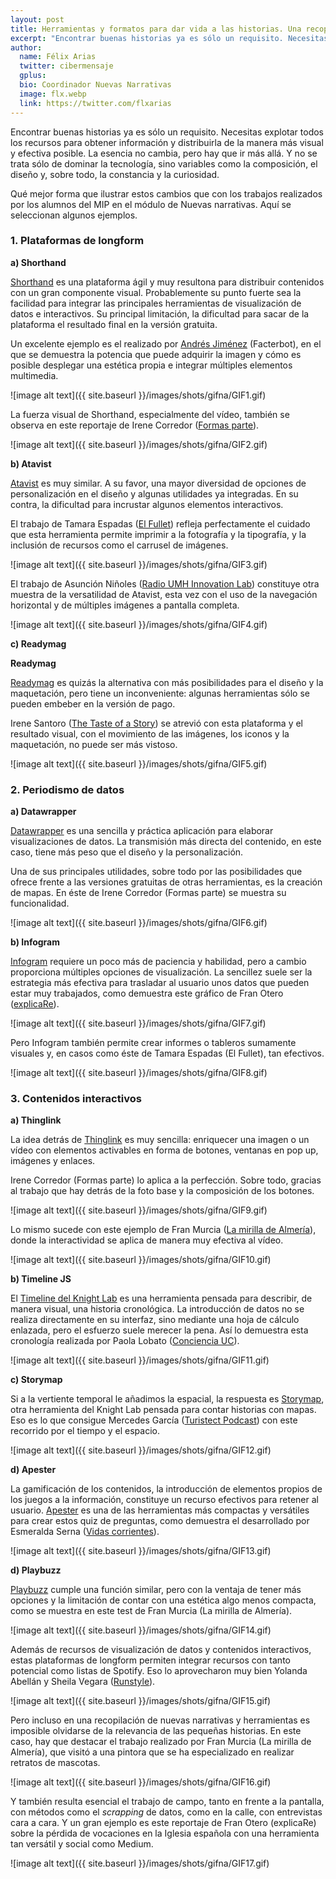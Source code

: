 ```yaml
---
layout: post
title: Herramientas y formatos para dar vida a las historias. Una recopilación de trabajos del módulo de Nuevas Narrativas
excerpt: "Encontrar buenas historias ya es sólo un requisito. Necesitas explotar todos los recursos para obtener información y distribuirla de la manera más visual y efectiva posible. La esencia no cambia, pero hay que ir más allá. Y no se trata sólo de dominar la tecnología, sino variables como la composición, el diseño y, sobre todo, la constancia y la curiosidad."
author:
  name: Félix Arias
  twitter: cibermensaje
  gplus:  
  bio: Coordinador Nuevas Narrativas
  image: flx.webp
  link: https://twitter.com/flxarias
---
```

Encontrar buenas historias ya es sólo un requisito. Necesitas explotar todos los recursos para obtener información y distribuirla de la manera más visual y efectiva posible. La esencia no cambia, pero hay que ir más allá. Y no se trata sólo de dominar la tecnología, sino variables como la composición, el diseño y, sobre todo, la constancia y la curiosidad.

Qué mejor forma que ilustrar estos cambios que con los trabajos realizados por los alumnos del MIP en el módulo de Nuevas narrativas. Aquí se seleccionan algunos ejemplos.

### 1. Plataformas de longform

**a) Shorthand**

[Shorthand](https://shorthand.com/) es una plataforma ágil y muy resultona para distribuir contenidos con un gran componente visual. Probablemente su punto fuerte sea la facilidad para integrar las principales herramientas de visualización de datos e interactivos. Su principal limitación, la dificultad para sacar de la plataforma el resultado final en la versión gratuita.

Un excelente ejemplo es el realizado por [Andrés Jiménez](http://preview.shorthand.com/zW1yDEh3IP) (Facterbot), en el que se demuestra la potencia que puede adquirir la imagen y cómo es posible desplegar una estética propia e integrar múltiples elementos multimedia. 

![image alt text]({{ site.baseurl }}/images/shots/gifna/GIF1.gif)

La fuerza visual de Shorthand, especialmente del vídeo, también se observa en este reportaje de Irene Corredor ([Formas parte](https://bit.ly/2Fw7h3t)).

![image alt text]({{ site.baseurl }}/images/shots/gifna/GIF2.gif)

**b) Atavist**

[Atavist](https://atavist.com/) es muy similar. A su favor, una mayor diversidad de opciones de personalización en el diseño y algunas utilidades ya integradas. En su contra, la dificultad para incrustar algunos elementos interactivos.

El trabajo de Tamara Espadas ([El Fullet](https://elfulletarteycultura.atavist.com/el-valor-de-lo-artesano)) refleja perfectamente el cuidado que esta herramienta permite imprimir a la fotografía y la tipografía, y la inclusión de recursos como el carrusel de imágenes. 

![image alt text]({{ site.baseurl }}/images/shots/gifna/GIF3.gif)

El trabajo de Asunción Niñoles ([Radio UMH Innovation Lab](https://su-3.atavist.com/extraas-en-el-paraso-del-podcasting)) constituye otra muestra de la versatilidad de Atavist, esta vez con el uso de la navegación horizontal y de múltiples imágenes a pantalla completa.

![image alt text]({{ site.baseurl }}/images/shots/gifna/GIF4.gif)

**c) Readymag**

**Readymag**

[Readymag](https://readymag.com/) es quizás la alternativa con más posibilidades para el diseño y la maquetación, pero tiene un inconveniente: algunas herramientas sólo se pueden embeber en la versión de pago.

Irene Santoro ([The Taste of a Story](https://readymag.com/u70245198/utrecht-one-city-hundreds-worlds-within/)) se atrevió con esta plataforma y el resultado visual, con el movimiento de las imágenes, los iconos y la maquetación, no puede ser más vistoso.

![image alt text]({{ site.baseurl }}/images/shots/gifna/GIF5.gif)

### 2. Periodismo de datos

**a) Datawrapper**

[Datawrapper](https://www.datawrapper.de/) es una sencilla y práctica aplicación para elaborar visualizaciones de datos. La transmisión más directa del contenido, en este caso, tiene más peso que el diseño y la personalización.

Una de sus principales utilidades, sobre todo por las posibilidades que ofrece frente a las versiones gratuitas de otras herramientas, es la creación de mapas. En éste de Irene Corredor (Formas parte) se muestra su funcionalidad.

![image alt text]({{ site.baseurl }}/images/shots/gifna/GIF6.gif)

**b) Infogram**

[Infogram](https://infogram.com/) requiere un poco más de paciencia y habilidad, pero a cambio proporciona múltiples opciones de visualización. La sencillez suele ser la estrategia más efectiva para trasladar al usuario unos datos que pueden estar muy trabajados, como demuestra este gráfico de Fran Otero ([explicaRe](https://medium.com/@fjavierotero/el-n%C3%BAmero-de-sacerdotes-ha-ido-descendiendo-paulatinamente-en-los-%C3%BAltimos-a%C3%B1os-42510b5d9d76)).

![image alt text]({{ site.baseurl }}/images/shots/gifna/GIF7.gif)

Pero Infogram también permite crear informes o tableros sumamente visuales y, en casos como éste de Tamara Espadas (El Fullet), tan efectivos.

![image alt text]({{ site.baseurl }}/images/shots/gifna/GIF8.gif)

### 3. Contenidos interactivos

**a) Thinglink**

La idea detrás de [Thinglink](https://www.thinglink.com/) es muy sencilla: enriquecer una imagen o un vídeo con elementos activables en forma de botones, ventanas en pop up, imágenes y enlaces.

Irene Corredor (Formas parte) lo aplica a la perfección. Sobre todo, gracias al trabajo que hay detrás de la foto base y la composición de los botones.

![image alt text]({{ site.baseurl }}/images/shots/gifna/GIF9.gif)

Lo mismo sucede con este ejemplo de Fran Murcia ([La mirilla de Almería](https://social.shorthand.com/MirillaAlmeria/nCYSfiLl4Yi/un-retrato-a-los-animales-decompania)), donde la interactividad se aplica de manera muy efectiva al vídeo.

![image alt text]({{ site.baseurl }}/images/shots/gifna/GIF10.gif)

**b) Timeline JS**

El [Timeline del Knight Lab](https://timeline.knightlab.com/) es una herramienta pensada para describir, de manera visual, una historia cronológica. La introducción de datos no se realiza directamente en su interfaz, sino mediante una hoja de cálculo enlazada, pero el esfuerzo suele merecer la pena. Así lo demuestra esta cronología realizada por Paola Lobato ([Conciencia UC](https://social.shorthand.com/conciencia_uc/n2nWWSpYgi/la-universidad-de-cantabria-45-anos-formando-profesionales)).

![image alt text]({{ site.baseurl }}/images/shots/gifna/GIF11.gif)

**c) Storymap**

Si a la vertiente temporal le añadimos la espacial, la respuesta es [Storymap](https://storymap.knightlab.com/), otra herramienta del Knight Lab pensada para contar historias con mapas. Eso es lo que consigue Mercedes García ([Turistect Podcast](https://social.shorthand.com/Mercedes_gv/3yTOhc7WLYi/turistect-podcast)) con este recorrido por el tiempo y el espacio.

![image alt text]({{ site.baseurl }}/images/shots/gifna/GIF12.gif)

**d) Apester**

La gamificación de los contenidos, la introducción de elementos propios de los juegos a la información, constituye un recurso efectivos para retener al usuario. [Apester](https://apester.com/) es una de las herramientas más compactas y versátiles para crear estos quiz de preguntas, como demuestra el desarrollado por Esmeralda Serna ([Vidas corrientes](https://social.shorthand.com/CorrientesVidas/jCdfo3ae6t/campos-de-concentracion-albatera)).

![image alt text]({{ site.baseurl }}/images/shots/gifna/GIF13.gif)

**d) Playbuzz**

[Playbuzz](https://www.playbuzz.com/) cumple una función similar, pero con la ventaja de tener más opciones y la limitación de contar con una estética algo menos compacta, como se muestra en este test de Fran Murcia (La mirilla de Almería).

![image alt text]({{ site.baseurl }}/images/shots/gifna/GIF14.gif)

Además de recursos de visualización de datos y contenidos interactivos, estas plataformas de longform permiten integrar recursos con tanto potencial como listas de Spotify. Eso lo aprovecharon muy bien Yolanda Abellán y Sheila Vegara ([Runstyle](https://social.shorthand.com/RunstyleWoman/32nYduYSYi/la-industria-detras-de-la-fiebre-del-running)).

![image alt text]({{ site.baseurl }}/images/shots/gifna/GIF15.gif)

Pero incluso en una recopilación de nuevas narrativas y herramientas es imposible olvidarse de la relevancia de las pequeñas historias. En este caso, hay que destacar el trabajo realizado por Fran Murcia (La mirilla de Almería), que visitó a una pintora que se ha especializado en realizar retratos de mascotas.

![image alt text]({{ site.baseurl }}/images/shots/gifna/GIF16.gif)

Y también resulta esencial el trabajo de campo, tanto en frente a la pantalla, con métodos como el *scrapping* de datos, como en la calle, con entrevistas cara a cara. Y un gran ejemplo es este reportaje de Fran Otero (explicaRe) sobre la pérdida de vocaciones en la Iglesia española con una herramienta tan versátil y social como Medium. 

![image alt text]({{ site.baseurl }}/images/shots/gifna/GIF17.gif)

